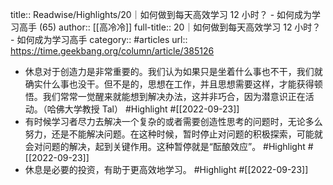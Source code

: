 title:: Readwise/Highlights/20｜如何做到每天高效学习 12 小时？ - 如何成为学习高手 (65)
author:: [[高冷冷]]
full-title:: 20｜如何做到每天高效学习 12 小时？ - 如何成为学习高手
category:: #articles
url:: https://time.geekbang.org/column/article/385126

- 休息对于创造力是非常重要的。我们认为如果只是坐着什么事也不干，我们就确实什么事也没干。但不是的，思想在工作，并且思想需要这样，才能获得顿悟。我们常常一觉醒来就能想到解决办法，这并非巧合，因为潜意识正在活动。（哈佛大学教授 Tal） #Highlight #[[2022-09-23]]
- 有时候学习者尽力去解决一个复杂的或者需要创造性思考的问题时，无论多么努力，还是不能解决问题。在这种时候，暂时停止对问题的积极探索，可能就会对问题的解决，起到关键作用。这种暂停就是“酝酿效应”。 #Highlight #[[2022-09-23]]
- 休息是必要的投资，有助于更高效地学习。 #Highlight #[[2022-09-23]]